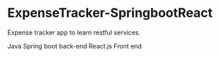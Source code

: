 # ExpenseTracker-SpringbootReact

Expense tracker app to learn restful services.

Java Spring boot back-end
React.js Front end
